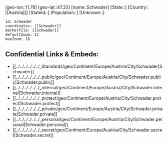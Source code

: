 ﻿---
location: [47.33,11.78]
mapzoom: [7,12] 
mapmarker: city 
type: City
tags:
- geo/City


SpocWebEntityId: 34089
isDeleted: false
confidential: public

---
[geo-lon::11.78]
[geo-lat::47.33]
[name::Schwader]
[State::]
[Country::[[Austria]]]
[StateId::]
[Population::]
[Unknown::]


```leaflet
id: Schwader
coordinates: [[Schwader]]
markerFile: [[Schwader]]
defaultZoom: 11 
maxZoom: 18
```


## Confidential Links & Embeds: 
- [[../../../../../../_Standards/geo/Continent/Europe/Austria/City/Schwader|Schwader]] 
- [[../../../../../../_public/geo/Continent/Europe/Austria/City/Schwader.public|Schwader.public]] 
- [[../../../../../../_internal/geo/Continent/Europe/Austria/City/Schwader.internal|Schwader.internal]] 
- [[../../../../../../_protect/geo/Continent/Europe/Austria/City/Schwader.protect|Schwader.protect]] 
- [[../../../../../../_private/geo/Continent/Europe/Austria/City/Schwader.private|Schwader.private]] 
- [[../../../../../../_personal/geo/Continent/Europe/Austria/City/Schwader.personal|Schwader.personal]] 
- [[../../../../../../_secret/geo/Continent/Europe/Austria/City/Schwader.secret|Schwader.secret]] 
